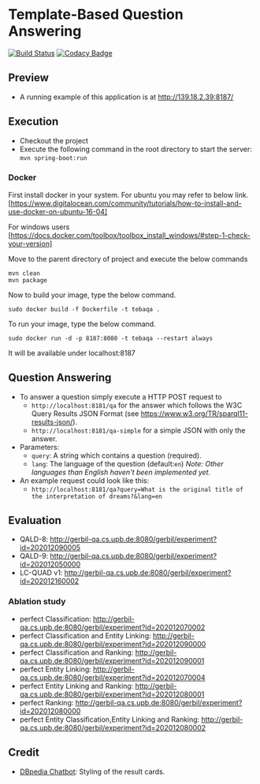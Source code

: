 # Template-Based Question Answering
[![Build Status](https://travis-ci.org/dice-group/TeBaQA.svg?branch=master)](https://travis-ci.org/dice-group/TeBaQA)
[![Codacy Badge](https://api.codacy.com/project/badge/Grade/d0441bf0c82e47d6a3f2b23f11b223e6)](https://www.codacy.com/app/pnancke/TeBaQA?utm_source=github.com&amp;utm_medium=referral&amp;utm_content=pnancke/TeBaQA&amp;utm_campaign=Badge_Grade)
## Preview
- A running example of this application is at http://139.18.2.39:8187/
## Execution
- Checkout the project
- Execute the following command in the root directory to start the server: `mvn spring-boot:run`

### Docker
First install docker in your system. For ubuntu you may refer to below link. [https://www.digitalocean.com/community/tutorials/how-to-install-and-use-docker-on-ubuntu-16-04]

For windows users [https://docs.docker.com/toolbox/toolbox_install_windows/#step-1-check-your-version]

Move to the parent directory of project and execute the below commands
```
mvn clean
mvn package
```
Now to build your image, type the below command.
```
sudo docker build -f Dockerfile -t tebaqa .
```
To run your image, type the below command.
```
sudo docker run -d -p 8187:8080 -t tebaqa --restart always
```
It will be available under localhost:8187

## Question Answering
- To answer a question simply execute a HTTP POST request to
  - ```http://localhost:8181/qa``` for the answer which follows the W3C Query Results JSON Format (see https://www.w3.org/TR/sparql11-results-json/).
  - ```http://localhost:8181/qa-simple``` for a simple JSON with only the answer.
- Parameters:
  - `query`: A string which contains a question (required).
  - `lang`: The language of the question (default:`en`) *Note: Other languages than English haven't been implemented yet.*
- An example request could look like this: 
  - `http://localhost:8181/qa?query=What is the original title of the interpretation of dreams?&lang=en`
## Evaluation
- QALD-8: http://gerbil-qa.cs.upb.de:8080/gerbil/experiment?id=202012090005
- QALD-9: http://gerbil-qa.cs.upb.de:8080/gerbil/experiment?id=202012050000
- LC-QUAD v1: http://gerbil-qa.cs.upb.de:8080/gerbil/experiment?id=202012160002
### Ablation study
- perfect Classification: http://gerbil-qa.cs.upb.de:8080/gerbil/experiment?id=202012070002
- perfect Classification and Entity Linking: http://gerbil-qa.cs.upb.de:8080/gerbil/experiment?id=202012090000
- perfect Classification and Ranking: http://gerbil-qa.cs.upb.de:8080/gerbil/experiment?id=202012090001
- perfect Entity Linking: http://gerbil-qa.cs.upb.de:8080/gerbil/experiment?id=202012070004
- perfect Entity Linking and Ranking: http://gerbil-qa.cs.upb.de:8080/gerbil/experiment?id=202012080001
- perfect Ranking: http://gerbil-qa.cs.upb.de:8080/gerbil/experiment?id=202012080000
- perfect Entity Classification,Entity Linking and Ranking: http://gerbil-qa.cs.upb.de:8080/gerbil/experiment?id=202012080002

## Credit
- [DBpedia Chatbot](https://github.com/dbpedia/chatbot): Styling of the result cards.
